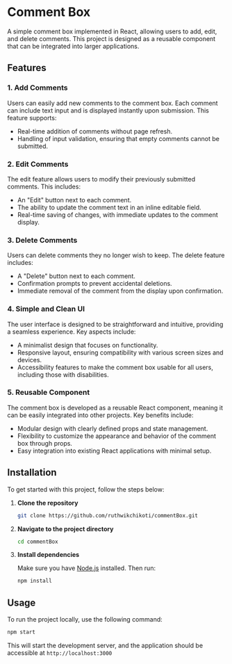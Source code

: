 # Comment Box

A simple comment box implemented in React, allowing users to add, edit, and delete comments. This project is designed as a reusable component that can be integrated into larger applications.

## Features

### 1. Add Comments

Users can easily add new comments to the comment box. Each comment can include text input and is displayed instantly upon submission. This feature supports:

- Real-time addition of comments without page refresh.
- Handling of input validation, ensuring that empty comments cannot be submitted.

### 2. Edit Comments

The edit feature allows users to modify their previously submitted comments. This includes:

- An "Edit" button next to each comment.
- The ability to update the comment text in an inline editable field.
- Real-time saving of changes, with immediate updates to the comment display.

### 3. Delete Comments

Users can delete comments they no longer wish to keep. The delete feature includes:

- A "Delete" button next to each comment.
- Confirmation prompts to prevent accidental deletions.
- Immediate removal of the comment from the display upon confirmation.

### 4. Simple and Clean UI

The user interface is designed to be straightforward and intuitive, providing a seamless experience. Key aspects include:

- A minimalist design that focuses on functionality.
- Responsive layout, ensuring compatibility with various screen sizes and devices.
- Accessibility features to make the comment box usable for all users, including those with disabilities.

### 5. Reusable Component

The comment box is developed as a reusable React component, meaning it can be easily integrated into other projects. Key benefits include:

- Modular design with clearly defined props and state management.
- Flexibility to customize the appearance and behavior of the comment box through props.
- Easy integration into existing React applications with minimal setup.



## Installation

To get started with this project, follow the steps below:

1. **Clone the repository**

    ```bash
    git clone https://github.com/ruthwikchikoti/commentBox.git
    ```

2. **Navigate to the project directory**

    ```bash
    cd commentBox
    ```

3. **Install dependencies**

    Make sure you have [Node.js](https://nodejs.org/) installed. Then run:

    ```bash
    npm install
    ```

## Usage

To run the project locally, use the following command:

```bash
npm start
```
This will start the development server, and the application should be accessible at `http://localhost:3000`
